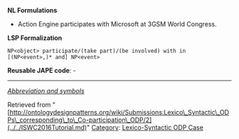 __NL Formulations__



* Action Engine participates with Microsoft at 3GSM World Congress.


  

__LSP Formalization__




```
NP<object> participate/(take part)/(be involved) with in [(NP<event>,)* and] NP<event>

```

__Reusable JAPE code__: -





---


_[Abbreviation and symbols](../../Community/LSPSymbols.md "Community:LSPSymbols")_





Retrieved from "[http://ontologydesignpatterns.org/wiki/Submissions:Lexico\_Syntactic\_ODPs\_corresponding\_to\_Co-participation\_ODP/2](../../ISWC2016Tutorial.md)"
 [Category](http://ontologydesignpatterns.org/wiki/Special:Categories "Special:Categories"): [Lexico-Syntactic ODP Case](../../Category/Lexico-Syntactic_ODP_Case.md "Category:Lexico-Syntactic ODP Case")